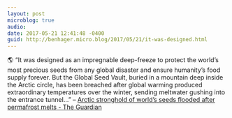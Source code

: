 ```yaml
---
layout: post
microblog: true
audio: 
date: 2017-05-21 12:41:48 -0400
guid: http://benhager.micro.blog/2017/05/21/it-was-designed.html
---
```

🌎 “It was designed as an impregnable deep-freeze to protect the world’s most precious seeds from any global disaster and ensure humanity’s food supply forever. But the Global Seed Vault, buried in a mountain deep inside the Arctic circle, has been breached after global warming produced extraordinary temperatures over the winter, sending meltwater gushing into the entrance tunnel…” – [Arctic stronghold of world’s seeds flooded after permafrost melts - The Guardian](https://www.theguardian.com/environment/2017/may/19/arctic-stronghold-of-worlds-seeds-flooded-after-permafrost-melts?CMP=twt_gu)
